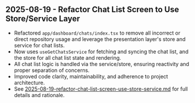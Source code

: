 ## 2025-08-19 - Refactor Chat List Screen to Use Store/Service Layer

- Refactored `app/dashboard/chats/index.tsx` to remove all incorrect or direct repository usage and leverage the presentation layer's store and service for chat lists.
- Now uses `useGetChatsService` for fetching and syncing the chat list, and the store for all chat list state and rendering.
- All chat list logic is handled via the service/store, ensuring reactivity and proper separation of concerns.
- Improved code clarity, maintainability, and adherence to project architecture.
- See [2025-08-19-refactor-chat-list-screen-use-store-service.md](2025-08-19-refactor-chat-list-screen-use-store-service.md) for full details and rationale.
